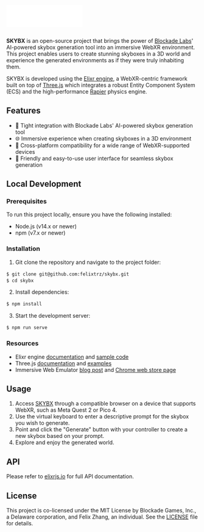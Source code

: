 <img alt="elixr" src="src/assets/logo.svg" width="200" style="margin-bottom: 10px">

**SKYBX** is an open-source project that brings the power of [Blockade Labs](https://www.blockadelabs.com/)' AI-powered skybox generation tool into an immersive WebXR environment. This project enables users to create stunning skyboxes in a 3D world and experience the generated environments as if they were truly inhabiting them.

SKYBX is developed using the [Elixr engine](https://elixrjs.io/), a WebXR-centric framework built on top of [Three.js](https://threejs.org/) which integrates a robust Entity Component System (ECS) and the high-performance [Rapier](https://rapier.rs/) physics engine.

## Features

- 🤖 Tight integration with Blockade Labs' AI-powered skybox generation tool
- 🌐 Immersive experience when creating skyboxes in a 3D environment
- 🌟 Cross-platform compatibility for a wide range of WebXR-supported devices
- 🎨 Friendly and easy-to-use user interface for seamless skybox generation

## Local Development

### Prerequisites

To run this project locally, ensure you have the following installed:

- Node.js (v14.x or newer)
- npm (v7.x or newer)

### Installation

1. Git clone the repository and navigate to the project folder:

```sh
$ git clone git@github.com:felixtrz/skybx.git
$ cd skybx
```

2. Install dependencies:

```bash
$ npm install
```

3. Start the development server:

```bash
$ npm run serve
```

### Resources

- Elixr engine [documentation](https://elixrjs.io/) and [sample code](https://github.com/felixtrz/sndbx)
- Three.js [documentation](https://threejs.org/docs/) and [examples](https://threejs.org/examples/)
- Immersive Web Emulator [blog post](https://developer.oculus.com/blog/webxr-development-immersive-web-emulator/) and [Chrome web store page](https://chrome.google.com/webstore/detail/immersive-web-emulator/cgffilbpcibhmcfbgggfhfolhkfbhmik)

## Usage

1. Access [SKYBX](https://skybx.elixrjs.io/) through a compatible browser on a device that supports WebXR, such as Meta Quest 2 or Pico 4.
2. Use the virtual keyboard to enter a descriptive prompt for the skybox you wish to generate.
3. Point and click the "Generate" button with your controller to create a new skybox based on your prompt.
4. Explore and enjoy the generated world.

## API

Please refer to [elixrjs.io](https://elixrjs.io) for full API documentation.

## License

This project is co-licensed under the MIT License by Blockade Games, Inc., a Delaware corporation, and Felix Zhang, an individual. See the [LICENSE](./LICENSE.md) file for details.
